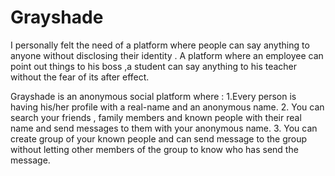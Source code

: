 # Grayshade
I personally felt the need of a platform where people can say anything to anyone without disclosing their identity .
A platform where an employee can point out things to his boss ,a student can say anything to his teacher without the fear of its after effect.

Grayshade is an anonymous social platform where :
1.Every person is having his/her profile with a real-name and an anonymous name.
2. You can search your  friends , family members and known people with their real name and send messages to them with your anonymous name.
3. You can create group of your known people and can send message to the group without letting other members of the group to know who has send the message.

